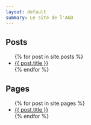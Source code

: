 ```yaml
---
layout: default
summary: Le site de l'AGD
---
```


## Posts

<ul>
  {% for post in site.posts %}
    <li>
      <a href="{{ post.url }}">{{ post.title }}</a>
    </li>
  {% endfor %}
</ul>

## Pages

<ul>
  {% for post in site.pages %}
    <li>
      <a href="{{ post.url }}">{{ post.title }}</a>
    </li>
  {% endfor %}
</ul>

